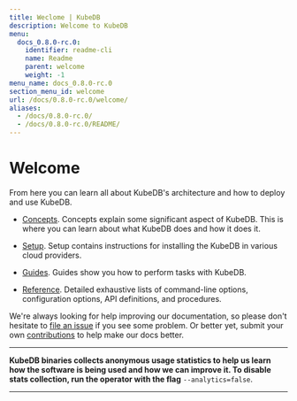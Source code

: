 ```yaml
---
title: Weclome | KubeDB
description: Welcome to KubeDB
menu:
  docs_0.8.0-rc.0:
    identifier: readme-cli
    name: Readme
    parent: welcome
    weight: -1
menu_name: docs_0.8.0-rc.0
section_menu_id: welcome
url: /docs/0.8.0-rc.0/welcome/
aliases:
  - /docs/0.8.0-rc.0/
  - /docs/0.8.0-rc.0/README/
---
```


# Welcome

From here you can learn all about KubeDB's architecture and how to deploy and use KubeDB.

- [Concepts](/docs/concepts/). Concepts explain some significant aspect of KubeDB. This is where you can learn about what KubeDB does and how it does it.

- [Setup](/docs/setup/). Setup contains instructions for installing the KubeDB in various cloud providers.

- [Guides](/docs/guides/). Guides show you how to perform tasks with KubeDB.

- [Reference](/docs/reference/). Detailed exhaustive lists of command-line options, configuration options, API definitions, and procedures.

We're always looking for help improving our documentation, so please don't hesitate to [file an issue](https://github.com/kubedb/project/issues/new) if you see some problem. Or better yet, submit your own [contributions](/docs/CONTRIBUTING.md) to help make our docs better.

---

**KubeDB binaries collects anonymous usage statistics to help us learn how the software is being used and how we can improve it. To disable stats collection, run the operator with the flag** `--analytics=false`.

---
